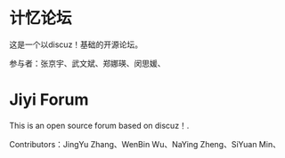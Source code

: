# 计忆论坛

这是一个以discuz！基础的开源论坛。

参与者：张京宇、武文斌、郑娜瑛、闵思媛、

# Jiyi Forum

This is an open source forum based on discuz！.

Contributors：JingYu Zhang、WenBin Wu、NaYing Zheng、SiYuan Min、
